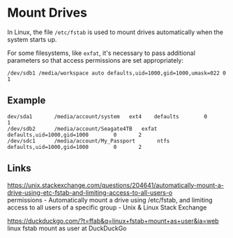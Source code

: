 # Mount Drives

In Linux, the file `/etc/fstab` is used to mount drives automatically when the system starts up. 

For some filesystems, like `exfat`, it's necessary to pass additional parameters so that access permissions are set appropriately:

```
/dev/sdb1 /media/workspace auto defaults,uid=1000,gid=1000,umask=022 0 1
```
 
## Example

```
dev/sda1       /media/account/system   ext4    defaults        0       1
/dev/sdb2      /media/account/Seagate4TB   exfat        defaults,uid=1000,gid=1000        0       2
/dev/sdc1      /media/account/My_Passport       ntfs     defaults,uid=1000,gid=1000        0       2
```

## Links

https://unix.stackexchange.com/questions/204641/automatically-mount-a-drive-using-etc-fstab-and-limiting-access-to-all-users-o  
permissions - Automatically mount a drive using /etc/fstab, and limiting access to all users of a specific group - Unix & Linux Stack Exchange  
  
https://duckduckgo.com/?t=ffab&q=linux+fstab+mount+as+user&ia=web  
linux fstab mount as user at DuckDuckGo  


